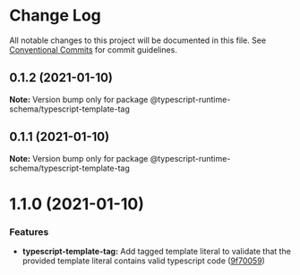 # Change Log

All notable changes to this project will be documented in this file.
See [Conventional Commits](https://conventionalcommits.org) for commit guidelines.

## 0.1.2 (2021-01-10)

**Note:** Version bump only for package @typescript-runtime-schema/typescript-template-tag





## 0.1.1 (2021-01-10)

**Note:** Version bump only for package @typescript-runtime-schema/typescript-template-tag





# 1.1.0 (2021-01-10)


### Features

* **typescript-template-tag:** Add tagged template literal to validate that the provided template literal contains valid typescript code ([9f70059](https://github.com/simonlovesyou/typescript-schema/commit/9f700598016c5d0e0d7aa8e8be6c3df1602abe46))

